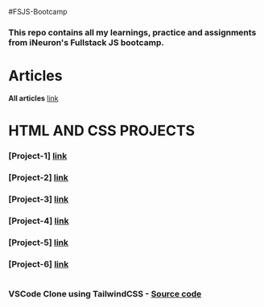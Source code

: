 #FSJS-Bootcamp

### This repo contains all my learnings, practice and assignments from iNeuron's Fullstack JS bootcamp.
# Articles

**All articles** [link](./Articles/Readme.md)

# HTML AND CSS PROJECTS

### [Project-1] [link](./Projects/Project%2001/output.jpg)
### [Project-2] [link](./Projects/Project%2002/output.jpg)
### [Project-3] [link](./Projects/Project%2003/output.jpg)
### [Project-4] [link](./Projects/Project%2004/output.jpg)
### [Project-5] [link](./Projects/Project%2005/output.jpg)
### [Project-6] [link](./Projects/Project%2006/output.jpg)
#
### VSCode Clone using TailwindCSS - [Source code](./VsCode%20Clone%20Project)

